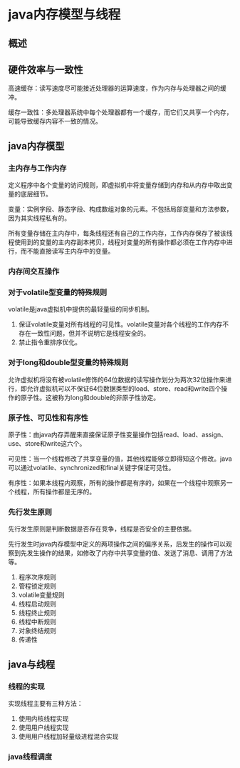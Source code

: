 # java内存模型与线程

## 概述

## 硬件效率与一致性

高速缓存：读写速度尽可能接近处理器的运算速度，作为内存与处理器之间的缓冲。

缓存一致性：多处理器系统中每个处理器都有一个缓存，而它们又共享一个内存，可能导致缓存内容不一致的情况。

## java内存模型

### 主内存与工作内存

定义程序中各个变量的访问规则，即虚拟机中将变量存储到内存和从内存中取出变量的底层细节。

变量：实例字段、静态字段、构成数组对象的元素。不包括局部变量和方法参数，因为其实线程私有的。

所有变量存储在主内存中，每条线程还有自己的工作内存，工作内存保存了被该线程使用到的变量的主内存副本拷贝，线程对变量的所有操作都必须在工作内存中进行，而不能直接读写主内存中的变量。

### 内存间交互操作

### 对于volatile型变量的特殊规则

volatile是java虚拟机中提供的最轻量级的同步机制。

1. 保证volatile变量对所有线程的可见性。volatile变量对各个线程的工作内存不存在一致性问题，但并不说明它是线程安全的。
2. 禁止指令重排序优化。

### 对于long和double型变量的特殊规则

允许虚拟机将没有被volatile修饰的64位数据的读写操作划分为两次32位操作来进行，即允许虚拟机可以不保证64位数据类型的load、store、read和write四个操作的原子性。这被称为long和double的非原子性协定。

### 原子性、可见性和有序性

原子性：由java内存弄醒来直接保证原子性变量操作包括read、load、assign、use、store和write这六个。

可见性：当一个线程修改了共享变量的值，其他线程能够立即得知这个修改。java可以通过volatile、synchronized和final关键字保证可见性。

有序性：如果本线程内观察，所有的操作都是有序的，如果在一个线程中观察另一个线程，所有操作都是无序的。

### 先行发生原则

先行发生原则是判断数据是否存在竞争，线程是否安全的主要依据。

先行发生时java内存模型中定义的两项操作之间的偏序关系，后发生的操作可以观察到先发生操作的结果，如修改了内存中共享变量的值、发送了消息、调用了方法等。

1. 程序次序规则
2. 管程锁定规则
3. volatile变量规则
4. 线程启动规则
5. 线程终止规则
6. 线程中断规则
7. 对象终结规则
8. 传递性

## java与线程

### 线程的实现

实现线程主要有三种方法：
1. 使用内核线程实现
2. 使用用户线程实现
3. 使用用户线程加轻量级进程混合实现

### java线程调度


